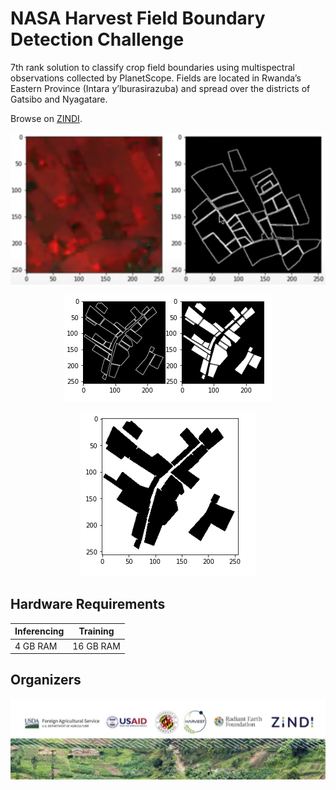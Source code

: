 # NASA Harvest Field Boundary Detection Challenge

7th rank solution to classify crop field boundaries using multispectral observations collected by PlanetScope. Fields are located in Rwanda’s Eastern Province (Intara y’lburasirazuba) and spread over the districts of Gatsibo and Nyagatare. 


Browse on [ZINDI](https://zindi.africa/competitions/nasa-harvest-field-boundary-detection-challenge).

<p align="center">
  <img src=images/fileds.PNG alt="Fileds">
</p>


<p align="center">
  <img src=images/fileds2.PNG alt="Fileds">
</p>


<p align="center">
  <img src=images/fileds1.PNG alt="Fileds">
</p>


## Hardware Requirements

|Inferencing|Training|
|-----------|--------|
|4 GB RAM | 16 GB RAM|

## Organizers
<p align="center">
  <img src=images/organizers.PNG alt="Fileds">
</p>
